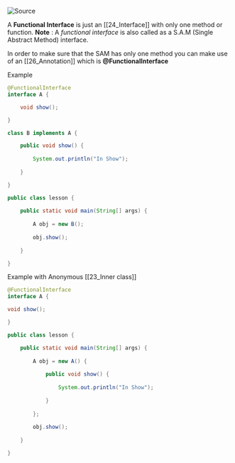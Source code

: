 ![Source](https://youtu.be/Gs8ZPKCFlTc?list=PLsyeobzWxl7pe_IiTfNyr55kwJPWbgxB5)

A **Functional Interface** is just an [[24_Interface]] with only one method or function.
**Note** : A *functional interface* is also called as a S.A.M (Single Abstract Method) interface.

In order to make sure that the SAM has only one method you can make use of an [[26_Annotation]]
which is **@FunctionalInterface**

Example
```java
@FunctionalInterface
interface A {

	void show();

}

class B implements A {

	public void show() {
	
		System.out.println("In Show");
	
	}

}

public class lesson {
	
	public static void main(String[] args) {
	
		A obj = new B();
		
		obj.show();
	
	}

}
```

Example with Anonymous [[23_Inner class]]
```java
@FunctionalInterface
interface A {

void show();

}

public class lesson {

	public static void main(String[] args) {
	
		A obj = new A() {
		
			public void show() {
			
				System.out.println("In Show");
			
			}
		
		};
		
		obj.show();
	
	}

}
```